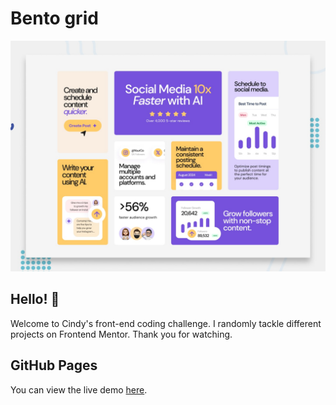 # Bento grid

![Design preview for the Bento grid coding challenge](./preview.jpg)

## Hello! 👋
Welcome to Cindy's front-end coding challenge. I randomly tackle different projects on Frontend Mentor. Thank you for watching.

## GitHub Pages
You can view the live demo [here](https://mayihsuan.github.io/bento-grid-main/).
